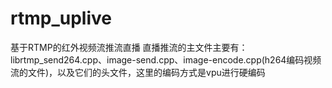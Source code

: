 # rtmp_uplive
基于RTMP的红外视频流推流直播
直播推流的主文件主要有：librtmp_send264.cpp、image-send.cpp、image-encode.cpp(h264编码视频流的文件)，以及它们的头文件，这里的编码方式是vpu进行硬编码

